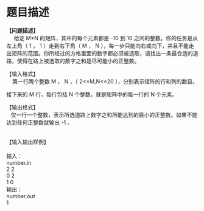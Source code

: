 # 题目描述


<p><b>【问题描述】</b><br/>
     给定 M*N 的矩阵，其中的每个元素都是 -10 到 10 之间的整数。你的任务是从左上角（ 1 ， 1 ）走到右下角（ M ， N ），每一步只能向右或向下，并且不能走出矩阵的范围。你所经过的方格里面的数字都必须被选取，请找出一条最合适的道路，使得在路上被选取的数字之和是尽可能小的正整数。</p>
<p>【输入格式】 <br/>
    第一行两个整数 M ， N ，（ 2&lt;=M,N&lt;=20 ），分别表示矩阵的行和列的数目。</p>
<p>接下来的 M 行，每行包括 N 个整数，就是矩阵中的每一行的 N 个元素。</p>
<p>【输出格式】 <br/>
   仅一行一个整数，表示所选道路上数字之和所能达到的最小的正整数。如果不能达到任何正整数就输出 -1 。 <br/>
 </p>
<p>【输入输出样例】<br/>
 <b><br/>
</b>输入： <br/>
number.in<br/>
2 2<br/>
0 2<br/>
1 0<br/>
输出：<br/>
number.out<br/>
1</p>
